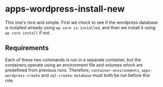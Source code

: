 apps-wordpress-install-new
=========

This one's nice and simple. First we check to see if the wordpress database is installed already using `wp core is-installed`, and then we install it using `wp core install` if not.

Requirements
------------

Each of these two commands is run in a separate container, but the containers operate using an environment file and volumes which are predefined from previous runs. Therefore, `container-environments`, `apps-wordpress-create` and `sql-create-database` must both be run before this role.